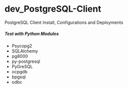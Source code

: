 # dev_PostgreSQL-Client
PostgreSQL Client Install, Configurations and Deployments

##### Test with Python Modules
- Psycopg2
- SQLAlchemy
- pg8000
- py-postgresql
- PyGreSQL
- ocpgdb
- bpgsql
- odbc
